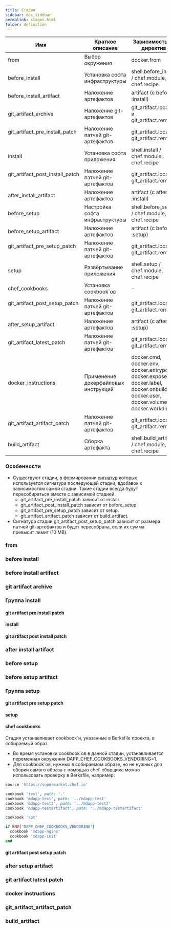 ```yaml
---
title: Стадии
sidebar: doc_sidebar
permalink: stages.html
folder: definition
---
```


| Имя                               | Краткое описание 					          | Зависимость от директив                            |
| --------------------------------- | ----------------------------------- | -------------------------------------------------- |
| from                              | Выбор окружения  					          | docker.from 			   						                   |
| before_install                    | Установка софта инфраструктуры      | shell.before_install / chef.module, chef.recipe    |
| before_install_artifact           | Наложение артефактов 				        | artifact (с before: :install) 			   		         |
| git_artifact_archive              | Наложение git-артефактов            | git_artifact.local`` и git_artifact.remote 		     |
| git_artifact_pre_install_patch    | Наложение патчей git-артефактов 	  | git_artifact.local и git_artifact.remote           |
| install                           | Установка софта приложения          | shell.install / chef.module, chef.recipe           |
| git_artifact_post_install_patch   | Наложение патчей git-артефактов     | git_artifact.local и git_artifact.remote           |
| after_install_artifact            | Наложение артефактов                | artifact (с after: :install)               		     |
| before_setup                      | Настройка софта инфраструктуры      | shell.before_setup / chef.module, chef.recipe      |
| before_setup_artifact             | Наложение артефактов                | artifact (с before: :setup)                		     |
| git_artifact_pre_setup_patch      | Наложение патчей git-артефактов     | git_artifact.local и git_artifact.remote           |
| setup                             | Развёртывание приложения            | shell.setup / chef.module, chef.recipe             |
| chef_cookbooks                    | Установка cookbook\`ов              | -             		       						               |
| git_artifact_post_setup_patch     | Наложение патчей git-артефактов     | git_artifact.local и git_artifact.remote           |
| after_setup_artifact              | Наложение артефактов                | artifact (с after: :setup)            	   		     |
| git_artifact_latest_patch         | Наложение патчей git-артефактов     | git_artifact.local и git_artifact.remote           |
| docker_instructions               | Применение докерфайловых инструкций | docker.cmd, docker.env, docker.entrypoint, docker.expose, docker.label, docker.onbuild, docker.user, docker.volume, docker.workdir |
| git_artifact_artifact_patch       | Наложение патчей git-артефактов     | git_artifact.local и git_artifact.remote           |
| build_artifact                    | Сборка артефакта                    | shell.build_artifact / chef.module, chef.recipe    |

### Особенности
* Существуют стадии, в формировании [cигнатур](definitions.html#сигнатура-стадии) которых используется сигнатура последующей стадии, вдобавок к зависимостям самой стадии. Такие стадии всегда будут пересобираться вместе с зависимой стадией.  
  * git_artifact_pre_install_patch зависит от install.
  * git_artifact_post_install_patch зависит от before_setup.
  * git_artifact_pre_setup_patch зависит от setup.
  * git_artifact_artifact_patch зависит от build_artifact.
* Сигнатура стадии git_artifact_post_setup_patch зависит от размера патчей git-артефактов и будет пересобрана, если их сумма превысит лимит (10 MB).

### from

### before install

### before install artifact

### git artifact archive

### Группа install

#### git artifact pre install patch

#### install

#### git artifact post install patch

### after install artifact

### before setup

### before setup artifact

### Группа setup

#### git artifact pre setup patch

#### setup

#### chef cookbooks
Стадия устанавливает cookbook`и, указанные в Berksfile проекта, в собираемый образ.

* Во время установки cookbook`ов в данной стадии, устанавливается переменная окружения DAPP_CHEF_COOKBOOKS_VENDORING=1.
* Для cookbook`ов, нужных в собираемом образе, но не нужных для сборки самого образа с помощью chef-сборщика можно использовать проверку в Berksfile, например:

```ruby
source 'https://supermarket.chef.io'

cookbook 'test', path: '.'
cookbook 'mdapp-test', path: '../mdapp-test'
cookbook 'mdapp-test2', path: '../mdapp-test2'
cookbook 'mdapp-testartifact', path: '../mdapp-testartifact'

cookbook 'apt'

if ENV['DAPP_CHEF_COOKBOOKS_VENDORING']
  cookbook 'mdapp-nginx'
  cookbook 'mdapp-init'
end
```

#### git artifact post setup patch

### after setup artifact

### git artifact latest patch

### docker instructions

### git_artifact_artifact_patch

### build_artifact
